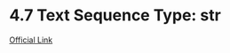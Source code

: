 # 4.7 Text Sequence Type: str

[Official Link](https://docs.python.org/3/library/stdtypes.html#textseq)


